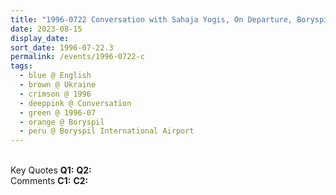 ```yaml
---
title: "1996-0722 Conversation with Sahaja Yogis, On Departure, Boryspil International Airport, Boryspil (38 kms ESE of Kiev), Ukraine, Ukraine"
date: 2023-08-15
display_date: 
sort_date: 1996-07-22.3
permalink: /events/1996-0722-c
tags:
  - blue @ English
  - brown @ Ukraine
  - crimson @ 1996
  - deeppink @ Conversation 
  - green @ 1996-07
  - orange @ Boryspil
  - peru @ Boryspil International Airport
---
```


<br>

<wave-list>
  <list-title color="DarkSeaGreen" width="55">Key Quotes</list-title>
  <list-item color="BlanchedAlmond" width="280"><b>Q1:</b> <i></i></list-item>
  <list-item color="Lavender" width="280"><b>Q2:</b> <i></i></list-item>
</wave-list>

<br>

<wave-list>
  <list-title color="DarkSeaGreen" width="55">Comments</list-title>
  <list-item color="BlanchedAlmond" width="280"><b>C1:</b> <i></i></list-item>
  <list-item color="Lavender" width="280"><b>C2:</b> <i></i></list-item>
</wave-list>